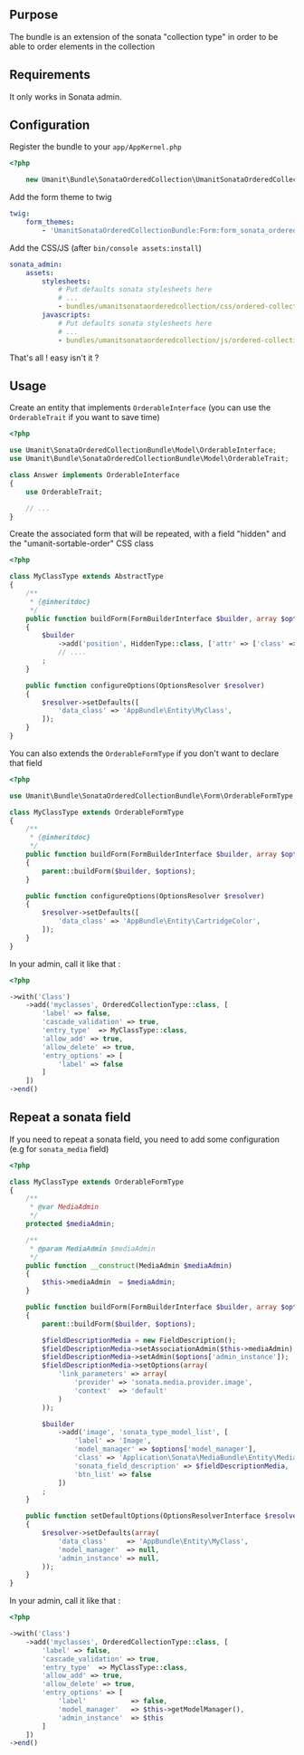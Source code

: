 ## Purpose

The bundle is an extension of the sonata "collection type" in order to be able to order elements in the collection

## Requirements

It only works in Sonata admin.

## Configuration

Register the bundle to your `app/AppKernel.php`

```php
<?php

    new Umanit\Bundle\SonataOrderedCollection\UmanitSonataOrderedCollectionBundle(),
```

Add the form theme to twig
```yaml
twig:
    form_themes:
        - 'UmanitSonataOrderedCollectionBundle:Form:form_sonata_ordered_collection.html.twig'
```

Add the CSS/JS (after `bin/console assets:install`)
```yaml
sonata_admin:
    assets:
        stylesheets:
            # Put defaults sonata stylesheets here
            # ...
            - bundles/umanitsonataorderedcollection/css/ordered-collection.css
        javascripts:
            # Put defaults sonata stylesheets here
            # ...
            - bundles/umanitsonataorderedcollection/js/ordered-collection.js
```

That's all ! easy isn't it ?

## Usage

Create an entity that implements `OrderableInterface` (you can use the `OrderableTrait` if you want to save time)

```php
<?php

use Umanit\SonataOrderedCollectionBundle\Model\OrderableInterface;
use Umanit\Bundle\SonataOrderedCollectionBundle\Model\OrderableTrait;

class Answer implements OrderableInterface
{
    use OrderableTrait;

    // ...
}
```

Create the associated form that will be repeated, with a field "hidden" and the "umanit-sortable-order" CSS class

```php
<?php

class MyClassType extends AbstractType
{
    /**
     * {@inheritdoc}
     */
    public function buildForm(FormBuilderInterface $builder, array $options)
    {
        $builder
            ->add('position', HiddenType::class, ['attr' => ['class' => 'umanit-sortable-order']])
            // ....
        ;
    }

    public function configureOptions(OptionsResolver $resolver)
    {
        $resolver->setDefaults([
            'data_class' => 'AppBundle\Entity\MyClass',
        ]);
    }
}
```

You can also extends the `OrderableFormType` if you don't want to declare that field

```php
<?php

use Umanit\Bundle\SonataOrderedCollectionBundle\Form\OrderableFormType;

class MyClassType extends OrderableFormType
{
    /**
     * {@inheritdoc}
     */
    public function buildForm(FormBuilderInterface $builder, array $options)
    {
        parent::buildForm($builder, $options);
    }

    public function configureOptions(OptionsResolver $resolver)
    {
        $resolver->setDefaults([
            'data_class' => 'AppBundle\Entity\CartridgeColor',
        ]);
    }
}
```

In your admin, call it like that :
```php
<?php

->with('Class')
    ->add('myclasses', OrderedCollectionType::class, [
        'label' => false,
        'cascade_validation' => true,
        'entry_type'  => MyClassType::class,
        'allow_add' => true,
        'allow_delete' => true,
        'entry_options' => [
            'label' => false
        ]
    ])
->end()
```

## Repeat a sonata field

If you need to repeat a sonata field, you need to add some configuration (e.g for `sonata_media` field)

```php
<?php

class MyClassType extends OrderableFormType
{
    /**
     * @var MediaAdmin
     */
    protected $mediaAdmin;

    /**
     * @param MediaAdmin $mediaAdmin
     */
    public function __construct(MediaAdmin $mediaAdmin)
    {
        $this->mediaAdmin  = $mediaAdmin;
    }

    public function buildForm(FormBuilderInterface $builder, array $options)
    {
        parent::buildForm($builder, $options);

        $fieldDescriptionMedia = new FieldDescription();
        $fieldDescriptionMedia->setAssociationAdmin($this->mediaAdmin);
        $fieldDescriptionMedia->setAdmin($options['admin_instance']);
        $fieldDescriptionMedia->setOptions(array(
            'link_parameters' => array(
                'provider' => 'sonata.media.provider.image',
                'context'  => 'default'
            )
        ));

        $builder
            ->add('image', 'sonata_type_model_list', [
                'label' => 'Image',
                'model_manager' => $options['model_manager'],
                'class' => 'Application\Sonata\MediaBundle\Entity\Media',
                'sonata_field_description' => $fieldDescriptionMedia,
                'btn_list' => false
            ])
        ;
    }

    public function setDefaultOptions(OptionsResolverInterface $resolver)
    {
        $resolver->setDefaults(array(
            'data_class'     => 'AppBundle\Entity\MyClass',
            'model_manager'  => null,
            'admin_instance' => null,
        ));
    }
}
```

In your admin, call it like that :
```php
<?php

->with('Class')
    ->add('myclasses', OrderedCollectionType::class, [
        'label' => false,
        'cascade_validation' => true,
        'entry_type'  => MyClassType::class,
        'allow_add' => true,
        'allow_delete' => true,
        'entry_options' => [
            'label'           => false,
            'model_manager'   => $this->getModelManager(),
            'admin_instance'  => $this
        ]
    ])
->end()
```
